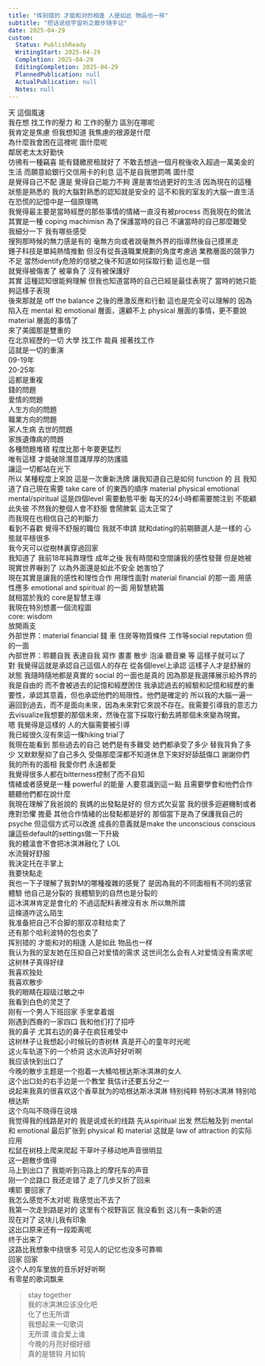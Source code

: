 ```yaml
---    
title: "挥别错的 才能和对的相逢 人是如此 物品也一样"    
subtitle: "把话说给宇宙听之散步随手记"    
date: 2025-04-29    
custom:    
  Status: PublishReady    
  WritingStart: 2025-04-29    
  Completion: 2025-04-29    
  EditingCompletion: 2025-04-29    
  PlannedPublication: null    
  ActualPublication: null    
  Notes: null    
---        
```

天 這個風速         
我在想 找工作的壓力 和 工作的壓力 區別在哪呢      
我肯定是焦慮 但我想知道 我焦慮的根源是什麼        
為什麼我會困在這裡呢 圖什麼呢        
鄰居老太太好勤快        
彷彿有一種竊喜 能有錢繳房租就好了 不敢去想過一個月稅後收入超過一萬美金的生活 而願意給銀行交信用卡的利息 這不是自我懲罰嗎 圖什麼        
是覺得自己不配 還是 覺得自己能力不夠 還是害怕過更好的生活 因為現在的這種狀態是熟悉的 我的大腦對熟悉的認知就是安全的 這不和我的室友的大腦一直生活在恐慌的記憶中是一個原理嗎         
我覺得最主要是當時經歷的那些事情的情緒一直沒有被process 而我現在的做法其實是一種 coping machimisn 為了保護當時的自己 不讓當時的自己那麼難受         
我細分一下 我有哪些感受        
搜狗那時候的無力感是有的 毫無方向或者說毫無外界的指導然後自己摸黑走      
錘子科技是單純熱情推動 但沒有從長遠職業規劃的角度考慮過 業務層面的競爭力不足 當然identify危險的信號之後不知道如何採取行動 這也是一個      
就覺得被傷害了 被辜負了 沒有被保護好      
其實 這種認知很能夠理解 但我也知道當時的自己已經是最佳表現了 當時的她只能夠這樣子表現      
後來那就是 off the balance 之後的應激反應和行動 這也是完全可以理解的 因為陷入在 mental 和 emotional 層面，還顧不上 physical 層面的事情，更不要說 material 層面的事情了      
來了美國那是雙重的        
在北京經歷的一切 大學 找工作 裁員 接著找工作      
這就是一切的重演      
09-19年      
20-25年      
這都是重複      
錢的問題      
愛情的問題      
人生方向的問題      
職業方向的問題      
家人生病 去世的問題      
家族遺傳病的問題      
各種問題堆積 程度比那十年要更猛烈      
唯有這樣 才能破除潛意識厚厚的防護牆      
讓這一切都站在光下        
所以 某種程度上來說 這是一次重新洗牌 讓我知道自己是如何 function 的 且 我知道了自己現在需要 take care of 的東西的順序 material physical emotional mental/spiritual 這是四個level 需要動態平衡 每天的24小時都需要關注到 不能顧此失彼 不然我的整個人會不舒服 會鬧脾氣 這太正常了        
而我現在也相信自己的判斷力      
看到不喜歡 覺得不舒服的職位 我就不申請 就和dating的前期篩選人是一樣的 心態就平穩很多        
我今天可以從樹林裏穿過回家        
我知道了 我前18年純靠理性 成年之後 我有時間和空間讓我的感性發聲 但是她被現實世界嚇到了 以為外面還是如此不安全 她害怕了        
現在其實是讓我的感性和理性合作 用理性面對 material financial 的那一面 用感性應多 emotional and spiritual 的一面 用智慧統籌      
就相當於我的 core是智慧主導      
我現在特別想畫一個流程圖      
core: wisdom      
放開兩支      
外部世界：material financial 錢 車 住房等物質條件 工作等social reputation 但的一面      
內部世界：聆聽自我 表達自我 寫作 畫畫 散步 泡澡 聽音樂 等 這樣子就可以了        
對 我覺得這就是承認自己這個人的存在 從各個level上承認 這樣子人才是舒展的狀態 我隨時隨地都是真實的 social 的一面也是真的 因為那是我選擇展示給外界的 我是自由的 而不會被過去的記憶和經歷困住 我承認過去的經驗和記憶和經歷的重要性，承認其意義，但也承認他們的局限性。他們是確定的 所以我的大腦一遍一遍回到過去，而不是面向未來，因為未來對它來說不存在。我需要引導我的意志力去visualize我想要的那個未來，然後在當下採取行動去將那個未來變為現實。        
嗯 我覺得是這樣的 人的大腦需要被引導        
我已經很久沒有來這一條hiking trial了        
我現在能看到 那些過去的自己 她們是有多難受 她們都承受了多少 替我背負了多少 又默默壓抑了自己多久 受傷那麼深都不知道休息下來好好舔舐傷口 謝謝你們 我的所有的面相 我愛你們 永遠都愛        
我覺得很多人都在bitterness控制了而不自知      
情緒或者感覺是一種 powerful 的能量 人要意識到這一點 且需要學會和他們合作 聽聽他們都在說什麼        
我現在理解了我爸說的 我媽的出發點是好的 但方式欠妥當 我的很多迴避機制或者應對恐懼 擔憂 其他合作情緒的出發點都是好的 那個當下是為了保護我自己的psyche 但這個方式可以改進 成長的意義就是make the unconscious conscious 讓這些default的settings做一下升級        
我的體溫會不會把冰淇淋融化了 LOL        
水流聲好舒服        
我決定托在手掌上        
我要快點走        
我也一下子理解了我對M的哪種複雜的感覺了 是因為我的不同面相有不同的感官體驗 他自己是分裂的 我體驗到的自然也是分裂的        
這冰淇淋肯定是會化的 不過這配料表裡沒有水 所以無所謂        
這條道咋这么陌生        
我准备把自己不合脚的那双凉鞋给卖了      
还有那个哈利波特的包也卖了        
挥别错的 才能和对的相逢 人是如此 物品也一样        
我认为我的室友她在压抑自己对爱情的需求 这世间怎么会有人对爱情没有需求呢        
这树林子真得好绿      
我喜欢独处      
我喜欢散步        
我的眼睛在超级过敏之中        
我看到白色的灵芝了        
刚有一个男人下班回家 手里拿着烟        
刚遇到西裔的一家四口 我和他们打了招呼         
我的鼻子 尤其右边的鼻子在疯狂难受中        
这树林子让我想起小时候玩的杏树林 真是开心的童年时光呢        
这火车轨道下的一个桥洞 这水流声好好听啊         
我应该快到出口了        
今晚的散步主题是一个抱着一大桶哈根达斯冰淇淋的女人      
这个出口处的右手边是一个教堂 我估计还要五分之一        
说起来我真的很喜欢这个香草就为的哈根达斯冰淇淋 特别纯粹 特别冰淇淋 特别哈根达斯        
这个鸟叫不晓得在说啥        
我觉得我的线路是对的 我是说成长的线路 先从spiritual 出发 然后触及到 mental 和 emotional 最后扩张到 physical 和 material 这就是 law of attraction 的实际应用        
松鼠在树枝上爬来爬起 干草叶子移动地声音很明显        
这一趟散步值得      
马上到出口了 我能听到马路上的摩托车的声音        
刚一个岔路口 我还走错了 走了几步又折了回来         
噢耶 要回家了        
我怎么感觉不太对呢 我感觉出不去了        
我第一次走到路是对的 这里有个视野盲区 我没看到 这儿有一条新的道         
现在对了 这块儿我有印象        
这出口原来还有一段距离呢        
终于出来了        
这路比我想象中绕很多 可见人的记忆也没多可靠嘛        
回家 回家        
这个人的车里放的音乐好好听啊      
有零星的歌词飘来         
> stay together         
我的冰淇淋应该没化吧      
化了也无所谓      
我想起来一句歌词        
> 无所谓 谁会爱上谁        
今晚的月亮好细好细      
真的是银钩 月如钩        
    